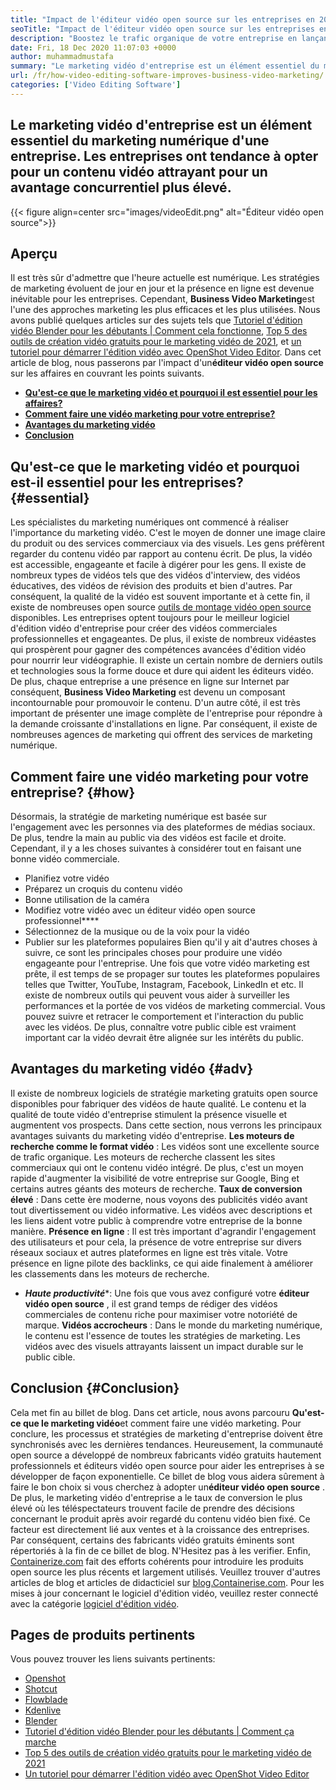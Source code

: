 ```yaml
---
title: "Impact de l'éditeur vidéo open source sur les entreprises en 2021" 
seoTitle: "Impact de l'éditeur vidéo open source sur les entreprises en 2021" 
description: "Boostez le trafic organique de votre entreprise en lançant une puissante campagne vidéo. Ce billet de blog explique les avantages de l'utilisation d'un éditeur vidéo open source." 
date: Fri, 18 Dec 2020 11:07:03 +0000
author: muhammadmustafa
summary: "Le marketing vidéo d'entreprise est un élément essentiel du marketing numérique d'une entreprise. Les entreprises ont tendance à opter pour un contenu vidéo attrayant pour un avantage concurrentiel plus élevé." 
url: /fr/how-video-editing-software-improves-business-video-marketing/
categories: ['Video Editing Software']
---
```


## Le marketing vidéo d'entreprise est un élément essentiel du marketing numérique d'une entreprise. Les entreprises ont tendance à opter pour un contenu vidéo attrayant pour un avantage concurrentiel plus élevé.

{{< figure align=center src="images/videoEdit.png" alt="Éditeur vidéo open source">}}


## Aperçu
Il est très sûr d'admettre que l'heure actuelle est numérique. Les stratégies de marketing évoluent de jour en jour et la présence en ligne est devenue inévitable pour les entreprises. Cependant, **Business Video Marketing**est l'une des approches marketing les plus efficaces et les plus utilisées. Nous avons publié quelques articles sur des sujets tels que [Tutoriel d'édition vidéo Blender pour les débutants | Comment cela fonctionne][2], [Top 5 des outils de création vidéo gratuits pour le marketing vidéo de 2021][3], et [un tutoriel pour démarrer l'édition vidéo avec OpenShot Video Editor][4]. Dans cet article de blog, nous passerons par l'impact d'un**éditeur vidéo open source** sur les affaires en couvrant les points suivants.
  * **[Qu'est-ce que le marketing vidéo et pourquoi il est essentiel pour les affaires?][5]** 
  * **[Comment faire une vidéo marketing pour votre entreprise?][6]** 
  * **[Avantages du marketing vidéo][7]** 
  * **[Conclusion][8]** 

## Qu'est-ce que le marketing vidéo et pourquoi est-il essentiel pour les entreprises? {#essential}

Les spécialistes du marketing numériques ont commencé à réaliser l'importance du marketing vidéo. C'est le moyen de donner une image claire du produit ou des services commerciaux via des visuels. Les gens préfèrent regarder du contenu vidéo par rapport au contenu écrit. De plus, la vidéo est accessible, engageante et facile à digérer pour les gens. Il existe de nombreux types de vidéos tels que des vidéos d'interview, des vidéos éducatives, des vidéos de révision des produits et bien d'autres. Par conséquent, la qualité de la vidéo est souvent importante et à cette fin, il existe de nombreuses open source [outils de montage vidéo open source][1] disponibles. Les entreprises optent toujours pour le meilleur logiciel d'édition vidéo d'entreprise pour créer des vidéos commerciales professionnelles et engageantes.
De plus, il existe de nombreux vidéastes qui prospèrent pour gagner des compétences avancées d'édition vidéo pour nourrir leur vidéographie. Il existe un certain nombre de derniers outils et technologies sous la forme douce et dure qui aident les éditeurs vidéo. De plus, chaque entreprise a une présence en ligne sur Internet par conséquent, **Business Video Marketing** est devenu un composant incontournable pour promouvoir le contenu. D'un autre côté, il est très important de présenter une image complète de l'entreprise pour répondre à la demande croissante d'installations en ligne. Par conséquent, il existe de nombreuses agences de marketing qui offrent des services de marketing numérique.

## Comment faire une vidéo marketing pour votre entreprise? {#how}

Désormais, la stratégie de marketing numérique est basée sur l'engagement avec les personnes via des plateformes de médias sociaux. De plus, tendre la main au public via des vidéos est facile et droite. Cependant, il y a les choses suivantes à considérer tout en faisant une bonne vidéo commerciale.
  * Planifiez votre vidéo
  * Préparez un croquis du contenu vidéo
  * Bonne utilisation de la caméra
  * Modifiez votre vidéo avec un éditeur vidéo open source professionnel****
  * Sélectionnez de la musique ou de la voix pour la vidéo
  * Publier sur les plateformes populaires
Bien qu'il y ait d'autres choses à suivre, ce sont les principales choses pour produire une vidéo engageante pour l'entreprise. Une fois que votre vidéo marketing est prête, il est temps de se propager sur toutes les plateformes populaires telles que Twitter, YouTube, Instagram, Facebook, LinkedIn et etc. Il existe de nombreux outils qui peuvent vous aider à surveiller les performances et la portée de vos vidéos de marketing commercial. Vous pouvez suivre et retracer le comportement et l'interaction du public avec les vidéos. De plus, connaître votre public cible est vraiment important car la vidéo devrait être alignée sur les intérêts du public.

## Avantages du marketing vidéo  {#adv}

Il existe de nombreux logiciels de stratégie marketing gratuits open source disponibles pour fabriquer des vidéos de haute qualité. Le contenu et la qualité de toute vidéo d'entreprise stimulent la présence visuelle et augmentent vos prospects. Dans cette section, nous verrons les principaux avantages suivants du marketing vidéo d'entreprise.
**Les moteurs de recherche comme le format vidéo** : Les vidéos sont une excellente source de trafic organique. Les moteurs de recherche classent les sites commerciaux qui ont le contenu vidéo intégré. De plus, c'est un moyen rapide d'augmenter la visibilité de votre entreprise sur Google, Bing et certains autres géants des moteurs de recherche.
**Taux de conversion élevé** : Dans cette ère moderne, nous voyons des publicités vidéo avant tout divertissement ou vidéo informative. Les vidéos avec descriptions et les liens aident votre public à comprendre votre entreprise de la bonne manière.
**Présence en ligne** : Il est très important d'agrandir l'engagement des utilisateurs et pour cela, la présence de votre entreprise sur divers réseaux sociaux et autres plateformes en ligne est très vitale. Votre présence en ligne pilote des backlinks, ce qui aide finalement à améliorer les classements dans les moteurs de recherche.
* ***Haute productivité****: Une fois que vous avez configuré votre **éditeur vidéo open source** , il est grand temps de rédiger des vidéos commerciales de contenu riche pour maximiser votre notoriété de marque.
**Vidéos accrocheurs** : Dans le monde du marketing numérique, le contenu est l'essence de toutes les stratégies de marketing. Les vidéos avec des visuels attrayants laissent un impact durable sur le public cible.

## Conclusion {#Conclusion}

Cela met fin au billet de blog. Dans cet article, nous avons parcouru **Qu'est-ce que le marketing vidéo**et comment faire une vidéo marketing. Pour conclure, les processus et stratégies de marketing d'entreprise doivent être synchronisés avec les dernières tendances. Heureusement, la communauté open source a développé de nombreux fabricants vidéo gratuits hautement professionnels et éditeurs vidéo open source pour aider les entreprises à se développer de façon exponentielle. Ce billet de blog vous aidera sûrement à faire le bon choix si vous cherchez à adopter un**éditeur vidéo open source** . De plus, le marketing vidéo d'entreprise a le taux de conversion le plus élevé où les téléspectateurs trouvent facile de prendre des décisions concernant le produit après avoir regardé du contenu vidéo bien fixé. Ce facteur est directement lié aux ventes et à la croissance des entreprises. Par conséquent, certains des fabricants vidéo gratuits éminents sont répertoriés à la fin de ce billet de blog. N'Hesitez pas à les verifier.
Enfin, [Containerize.com][9] fait des efforts cohérents pour introduire les produits open source les plus récents et largement utilisés. Veuillez trouver d'autres articles de blog et articles de didacticiel sur [blog.Containerise.com][10]. Pour les mises à jour concernant le logiciel d'édition vidéo, veuillez rester connecté avec la catégorie [logiciel d'édition vidéo][1].

## Pages de produits pertinents
Vous pouvez trouver les liens suivants pertinents:
  * [Openshot][11]
  * [Shotcut][12]
  * [Flowblade][13]
  * [Kdenlive][14]
  * [Blender][15]
  * [Tutoriel d'édition vidéo Blender pour les débutants | Comment ça marche][2]
  * [Top 5 des outils de création vidéo gratuits pour le marketing vidéo de 2021][3]
  * [Un tutoriel pour démarrer l'édition vidéo avec OpenShot Video Editor][4]



[1]: https://products.containerize.com/video-editing-software
[2]: https://blog.containerize.com/video-editing-software/blender-video-editing-tutorial-for-beginners/
[3]: https://blog.containerize.com/video-editing-software/top-5-open-source-video-editor-software-for-video-marketing/
[4]: https://blog.containerize.com/video-editing-software/openshot-video-editor-tutorial-for-beginners-open-source/
[5]: #essential
[6]: #how
[7]: #adv
[8]: #Conclusion
[9]: https://www.containerize.com/
[10]: https://blog.containerize.com/
[11]: https://products.containerize.com/video-editing-software/openshot
[12]: https://products.containerize.com/video-editing-software/shotcut
[13]: https://products.containerize.com/video-editing-software/flowblade
[14]: https://products.containerize.com/video-editing-software/kdenlive
[15]: https://products.containerize.com/video-editing-software/blender
